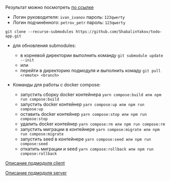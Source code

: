 Результат можно посмотреть [по ссылке](https://todos-app-shabalinyakov.amvera.io)

- Логин руководителя: `ivan_ivanov` пароль: `123qwerty`
- Логин подчинённого: `petrov_petr` пароль: `123qwerty`

`git clone --recurse-submodules https://github.com/ShabalinYakov/todo-app.git`

- для обновления submodules:

  - в корневой директории выполнить команду `git submodule update --init`
  - или
  - перейти в директорию подмодуля и выполнить комаду `git pull <remote> <branch>`

- Команды для работы с docker compose:

  - запустить сборку docker контейнера `yarn compose:build или npm run compose:build`
  - запустить docker контейнер `yarn compose:up или npm run compose:up`
  - оставить docker контейнер `yarn compose:stop или npm run compose:stop`
  - удалить docker контейнер `yarn compose:rm или npm run compose:rm`
  - запустить миграции в контейнере `yarn compose:migrate или npm run compose:migrate`
  - запустить seed в контейнере `yarn compose:seed или npm run compose:seed`
  - откатить миграции и seed `yarn compose:rollback или npm run compose:rollback`

[Описание подмодуля client](https://github.com/ShabalinYakov/todo-app-client/blob/master/README.md)

[Описание подмодуля server](https://github.com/ShabalinYakov/todo-app-server/blob/master/README.md)
